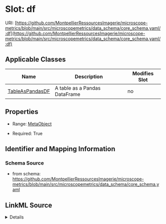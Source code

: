# Slot: df

URI: [https://github.com/MontpellierRessourcesImagerie/microscope-metrics/blob/main/src/microscopemetrics/data_schema/core_schema.yaml/:df](https://github.com/MontpellierRessourcesImagerie/microscope-metrics/blob/main/src/microscopemetrics/data_schema/core_schema.yaml/:df)



<!-- no inheritance hierarchy -->




## Applicable Classes

| Name | Description | Modifies Slot |
| --- | --- | --- |
[TableAsPandasDF](TableAsPandasDF.md) | A table as a Pandas DataFrame |  no  |







## Properties

* Range: [MetaObject](MetaObject.md)

* Required: True





## Identifier and Mapping Information







### Schema Source


* from schema: https://github.com/MontpellierRessourcesImagerie/microscope-metrics/blob/main/src/microscopemetrics/data_schema/core_schema.yaml




## LinkML Source

<details>
```yaml
name: df
from_schema: https://github.com/MontpellierRessourcesImagerie/microscope-metrics/blob/main/src/microscopemetrics/data_schema/core_schema.yaml
rank: 1000
multivalued: false
alias: df
owner: TableAsPandasDF
domain_of:
- TableAsPandasDF
range: MetaObject
required: true

```
</details>